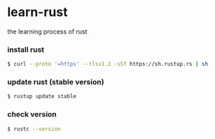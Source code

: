 # learn-rust
the learning process of rust 


### install rust

```zsh
$ curl --proto '=https' --tlsv1.2 -sSf https://sh.rustup.rs | sh
```

### update rust (stable version)

```zsh
$ rustup update stable
```


### check version

```zsh
$ rustc --version
```
